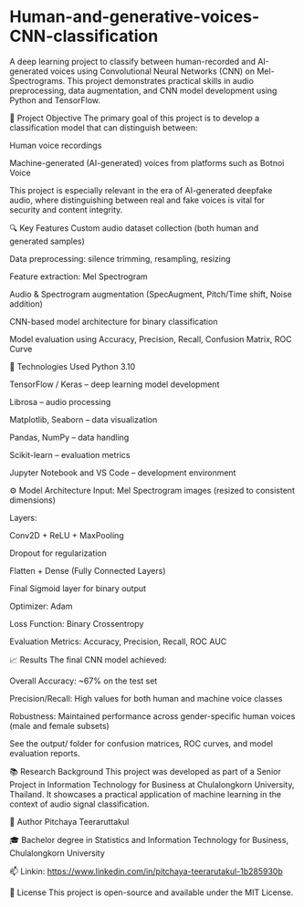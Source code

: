 # Human-and-generative-voices-CNN-classification
A deep learning project to classify between human-recorded and AI-generated voices using Convolutional Neural Networks (CNN) on Mel-Spectrograms. This project demonstrates practical skills in audio preprocessing, data augmentation, and CNN model development using Python and TensorFlow.

🎯 Project Objective
The primary goal of this project is to develop a classification model that can distinguish between:

Human voice recordings

Machine-generated (AI-generated) voices from platforms such as Botnoi Voice

This project is especially relevant in the era of AI-generated deepfake audio, where distinguishing between real and fake voices is vital for security and content integrity.

🔍 Key Features
Custom audio dataset collection (both human and generated samples)

Data preprocessing: silence trimming, resampling, resizing

Feature extraction: Mel Spectrogram

Audio & Spectrogram augmentation (SpecAugment, Pitch/Time shift, Noise addition)

CNN-based model architecture for binary classification

Model evaluation using Accuracy, Precision, Recall, Confusion Matrix, ROC Curve

🧠 Technologies Used
Python 3.10

TensorFlow / Keras – deep learning model development

Librosa – audio processing

Matplotlib, Seaborn – data visualization

Pandas, NumPy – data handling

Scikit-learn – evaluation metrics

Jupyter Notebook and VS Code – development environment

⚙️ Model Architecture
Input: Mel Spectrogram images (resized to consistent dimensions)

Layers:

Conv2D + ReLU + MaxPooling

Dropout for regularization

Flatten + Dense (Fully Connected Layers)

Final Sigmoid layer for binary output

Optimizer: Adam

Loss Function: Binary Crossentropy

Evaluation Metrics: Accuracy, Precision, Recall, ROC AUC

📈 Results
The final CNN model achieved:

Overall Accuracy: ~67% on the test set

Precision/Recall: High values for both human and machine voice classes

Robustness: Maintained performance across gender-specific human voices (male and female subsets)

See the output/ folder for confusion matrices, ROC curves, and model evaluation reports.

📚 Research Background
This project was developed as part of a Senior Project in Information Technology for Business at Chulalongkorn University, Thailand. It showcases a practical application of machine learning in the context of audio signal classification.

👤 Author
Pitchaya Teeraruttakul

🎓 Bachelor degree in Statistics and Information Technology for Business, Chulalongkorn University

📫 Linkin: https://www.linkedin.com/in/pitchaya-teerarutakul-1b285930b

📄 License
This project is open-source and available under the MIT License.
